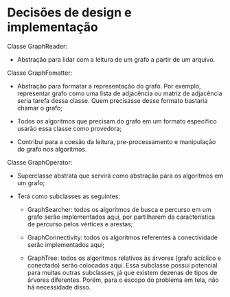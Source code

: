 # Decisões de design e implementação

Classe GraphReader:
- Abstração para lidar com a leitura de um grafo a partir de um arquivo.

Classe GraphFomatter:
- Abstração para formatar a representação do grafo. Por exemplo, representar grafo como uma lista de adjacência ou matriz de adjacência seria tarefa dessa classe. Quem precisasse desse formato bastaria chamar o grafo;

- Todos os algoritmos que precisam do grafo em um formato específico usarão essa classe como provedora;

- Contribui para a coesão da leitura, pre-processamento e manipulação do grafo nos algoritmos.

Classe GraphOperator:
- Superclasse abstrata que servirá como abstração para os algoritmos em um grafo;

- Terá como subclasses as seguintes:
    - GraphSearcher: todos os algoritmos de busca e percurso em um grafo serão implementados aqui, por partilharem da característica de percurso pelos vértices e arestas;

    - GraphConnectivity: todos os algoritmos referentes à conectividade serão implementados aqui;
    
    - GraphTree: todos os algoritmos relativos às árvores (grafo acíclico e conectado) serão colocados aqui. Essa subclasse possui potencial para muitas outras subclasses, já que existem dezenas de tipos de árvores diferentes. Porém, para o escopo do problema em tela, não há necessidade disso. 
